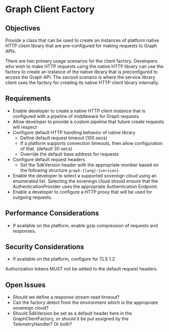 # Graph Client Factory

## Objectives

Provide a class that can be used to create an instances of platform native HTTP client library that are pre-configured for making requests to Graph APIs.  

There are two primary usage scenarios for the client factory.  Developers who wish to make HTTP requests using the native HTTP library can use the factory to create an instance of the native library that is preconfigured to access the Graph API.  The second scenario is where the service library client uses the factory for creating its native HTTP client library internally.

## Requirements

- Enable developer to create a native HTTP client instance that is configured with a pipeline of middleware for Graph requests
- Allow developer to provide a custom pipeline that future create requests will respect
- Configure default HTTP handling behavior of native library
  - Define default request timeout (100 secs)
  - If a platform supports connection timeouts, then allow configuration of that.  (default 30 secs)
  - Override the default base address for requests
- Configure default request headers
  - Set the SdkVersion header with the appropriate moniker based on the following structure `graph-{lang}-{version}`.  
- Enable the developer to select a supported sovereign cloud using an enumerated list.  Selecting the sovereign cloud should ensure that the AuthenticationProvider uses the appropriate Authentication Endpoint.
- Enable a developer to configure a HTTP proxy that will be used for outgoing requests.

## Performance Considerations

- If available on the platform, enable gzip compression of requests and responses.

## Security Considerations

- If available on the platform, configure for TLS 1.2

Authorization tokens MUST not be added to the default request headers.

## Open Issues

  - Should we define a response stream read timeout?
  - Can the factory detect from the environment which is the appropriate sovereign cloud?
  - Should SdkVersion be set as a default header here in the GraphClientFactory, or should it be put assigned by the TelemetryHandler?  Or both?
